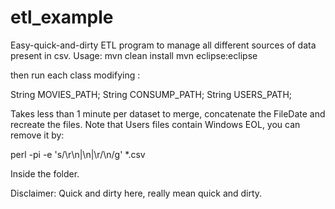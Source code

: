 # etl_example
Easy-quick-and-dirty ETL program to manage all different sources of data present in csv.
Usage:
mvn clean install
mvn eclipse:eclipse

then run each class modifying :

String MOVIES_PATH;
String CONSUMP_PATH;
String USERS_PATH;

Takes less than 1 minute per dataset to merge, concatenate the FileDate and recreate the files.
Note that Users files contain Windows EOL, you can remove it by:

perl -pi -e 's/\r\n|\n|\r/\n/g' *.csv

Inside the folder.

Disclaimer:
Quick and dirty here, really mean quick and dirty.
